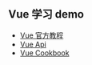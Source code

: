 ## Vue 学习 demo

+ [Vue 官方教程](https://cn.vuejs.org/v2/guide/)
+ [Vue Api](https://cn.vuejs.org/v2/api/)
+ [Vue Cookbook](https://cn.vuejs.org/v2/cookbook/)
